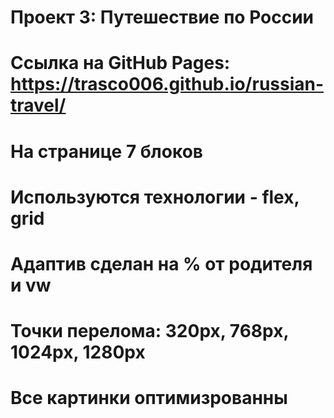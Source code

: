 # Проект 3: Путешествие по России

# Ссылка на GitHub Pages: https://trasco006.github.io/russian-travel/

# На странице 7 блоков
# Используются технологии - flex, grid
# Адаптив сделан на % от родителя и vw
# Точки перелома: 320px, 768px, 1024px, 1280px
# Все картинки оптимизрованны
